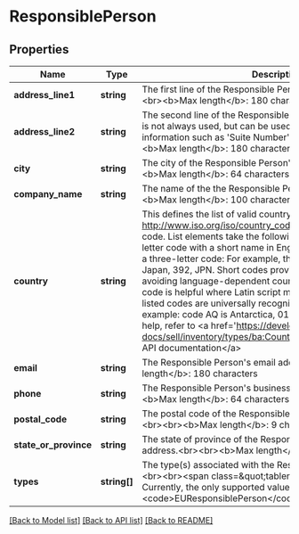 # ResponsiblePerson

## Properties
Name | Type | Description | Notes
------------ | ------------- | ------------- | -------------
**address_line1** | **string** | The first line of the Responsible Person&#x27;s street address.&lt;br&gt;&lt;br&gt;&lt;b&gt;Max length&lt;/b&gt;: 180 characters | [optional] 
**address_line2** | **string** | The second line of the Responsible Person&#x27;s address. This field is not always used, but can be used for secondary address information such as &#x27;Suite Number&#x27; or &#x27;Apt Number&#x27;.&lt;br&gt;&lt;br&gt;&lt;b&gt;Max length&lt;/b&gt;: 180 characters | [optional] 
**city** | **string** | The city of the Responsible Person&#x27;s street address.&lt;br&gt;&lt;br&gt;&lt;b&gt;Max length&lt;/b&gt;: 64 characters | [optional] 
**company_name** | **string** | The name of the the Responsible Person or entity.&lt;br&gt;&lt;br&gt;&lt;b&gt;Max length&lt;/b&gt;: 100 characters | [optional] 
**country** | **string** | This defines the list of valid country codes, adapted from http://www.iso.org/iso/country_codes, ISO 3166-1 country code. List elements take the following form to identify a two-letter code with a short name in English, a three-digit code, and a three-letter code: For example, the entry for Japan includes Japan, 392, JPN. Short codes provide uniform recognition, avoiding language-dependent country names. The number code is helpful where Latin script may be problematic. Not all listed codes are universally recognized as countries, for example: code AQ is Antarctica, 010, ATA For implementation help, refer to &lt;a href&#x3D;&#x27;https://developer.ebay.com/api-docs/sell/inventory/types/ba:CountryCodeEnum&#x27;&gt;eBay API documentation&lt;/a&gt; | [optional] 
**email** | **string** | The Responsible Person&#x27;s email address.&lt;br&gt;&lt;br&gt;&lt;b&gt;Max length&lt;/b&gt;: 180 characters | [optional] 
**phone** | **string** | The Responsible Person&#x27;s business phone number.&lt;br&gt;&lt;br&gt;&lt;b&gt;Max length&lt;/b&gt;: 64 characters | [optional] 
**postal_code** | **string** | The postal code of the Responsible Person&#x27;s street address.&lt;br&gt;&lt;br&gt;&lt;b&gt;Max length&lt;/b&gt;: 9 characters | [optional] 
**state_or_province** | **string** | The state of province of the Responsible Person&#x27;s street address.&lt;br&gt;&lt;br&gt;&lt;b&gt;Max length&lt;/b&gt;: 64 characters | [optional] 
**types** | **string[]** | The type(s) associated with the Responsible Person or entity.&lt;br&gt;&lt;br&gt;&lt;span class&#x3D;\&quot;tablenote\&quot;&gt;&lt;b&gt;Note:&lt;/b&gt; Currently, the only supported value is &lt;code&gt;EUResponsiblePerson&lt;/code&gt;.&lt;/span&gt; | [optional] 

[[Back to Model list]](../../README.md#documentation-for-models) [[Back to API list]](../../README.md#documentation-for-api-endpoints) [[Back to README]](../../README.md)

